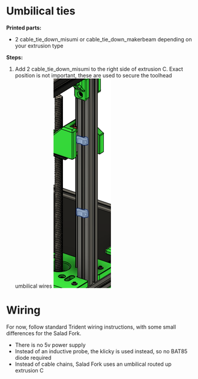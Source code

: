 
# Umbilical ties


**Printed parts:**
* 2 cable_tie_down_misumi or cable_tie_down_makerbeam depending on your extrusion type


**Steps:**
1. Add 2 cable_tie_down_misumi to the right side of extrusion C. Exact position is not important, these are used to secure the toolhead umbilical wires ![](images/cable_tie_downs.png)


# Wiring

For now, follow standard Trident wiring instructions, with some small differences for the Salad Fork. 

* There is no 5v power supply
* Instead of an inductive probe, the klicky is used instead, so no BAT85 diode required
* Instead of cable chains, Salad Fork uses an umbilical routed up extrusion C
  